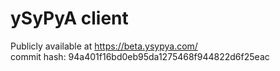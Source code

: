 # ySyPyA client

Publicly available at https://beta.ysypya.com/  
commit hash: 94a401f16bd0eb95da1275468f944822d6f25eac
